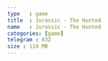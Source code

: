 ```yaml
---
type   : game
title  : Jurassic - The Hunted
name   : Jurassic - The Hunted
categories: [game]
telegram : 832
size : 114 MB
---
```



